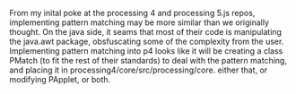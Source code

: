 From my inital poke at the processing 4 and processing 5.js repos, implementing pattern matching may be more similar than we originally thought.
On the java side, it seams that most of their code is manipulating the java.awt package, obsfuscating some of the complexity from the user.
Implementing pattern matching into p4 looks like it will be creating a class PMatch (to fit the rest of their standards) to deal with the pattern matching, and placing it in processing4/core/src/processing/core. either that, or modifying PApplet, or both.


